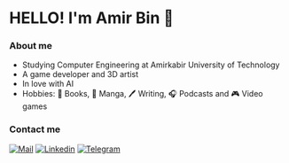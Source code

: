 # HELLO! I'm Amir Bin 👋

### About me

  - Studying Computer Engineering at Amirkabir University of Technology
  - A game developer and 3D artist
  - In love with AI
  - Hobbies: :closed_book: Books, :book: Manga, :pen: Writing, :headphones: Podcasts and :video_game: Video games

### Contact me

[![Mail](https://img.shields.io/badge/-Mail-red?style=for-the-badge&logo=Gmail&logoColor=white)](ur.amirbin@gmail.com)
[![Linkedin](https://img.shields.io/badge/-LinkedIn-blue?style=for-the-badge&logo=Linkedin&logoColor=white)](https://www.linkedin.com/in/amir-hossein-binesh-16607b168)
[![Telegram](https://img.shields.io/badge/-Telegram-blue?style=for-the-badge&logo=Telegram&logoColor=white)](https://t.me/uramirbin)
